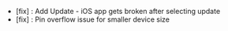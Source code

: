 - [fix] : Add Update - iOS app gets broken after selecting update
- [fix] : Pin overflow issue for smaller device size
